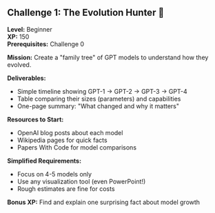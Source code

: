 ## Challenge 1: The Evolution Hunter 🦖
**Level:** Beginner  
**XP:** 150  
**Prerequisites:** Challenge 0

**Mission:** Create a "family tree" of GPT models to understand how they evolved.

**Deliverables:**
- Simple timeline showing GPT-1 → GPT-2 → GPT-3 → GPT-4
- Table comparing their sizes (parameters) and capabilities
- One-page summary: "What changed and why it matters"

**Resources to Start:**
- OpenAI blog posts about each model
- Wikipedia pages for quick facts
- Papers With Code for model comparisons

**Simplified Requirements:**
- Focus on 4-5 models only
- Use any visualization tool (even PowerPoint!)
- Rough estimates are fine for costs

**Bonus XP:** Find and explain one surprising fact about model growth